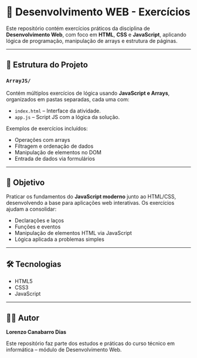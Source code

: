 # 📘 Desenvolvimento WEB - Exercícios

Este repositório contém exercícios práticos da disciplina de **Desenvolvimento Web**, com foco em **HTML**, **CSS** e **JavaScript**, aplicando lógica de programação, manipulação de arrays e estrutura de páginas.

---

## 📂 Estrutura do Projeto

### `ArrayJS/`
Contém múltiplos exercícios de lógica usando **JavaScript e Arrays**, organizados em pastas separadas, cada uma com:

- `index.html` – Interface da atividade.
- `app.js` – Script JS com a lógica da solução.

Exemplos de exercícios incluídos:
- Operações com arrays
- Filtragem e ordenação de dados
- Manipulação de elementos no DOM
- Entrada de dados via formulários

---

## 🎯 Objetivo

Praticar os fundamentos do **JavaScript moderno** junto ao HTML/CSS, desenvolvendo a base para aplicações web interativas. Os exercícios ajudam a consolidar:
- Declarações e laços
- Funções e eventos
- Manipulação de elementos HTML via JavaScript
- Lógica aplicada a problemas simples

---

## 🛠️ Tecnologias

- HTML5
- CSS3
- JavaScript

---

## 👨‍💻 Autor

**Lorenzo Canabarro Dias**

Este repositório faz parte dos estudos e práticas do curso técnico em informática – módulo de Desenvolvimento Web.

